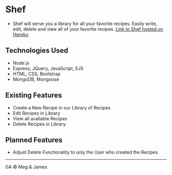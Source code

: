 # Shef
* Shef will serve you a library for all your favorite recipes. Easily write, edit, delete and view all of your favorite recipes.
[Link to Shef hosted on Heroku](https://shefapp.herokuapp.com/)
## Technologies Used
* Node.js
* Express, JQuery, JavaScript, EJS
* HTML, CSS, Bootstrap
* MongoDB, Mongoose
## Existing Features
* Create a New Recipe in our Library of Recipes
* Edit Recipes in Library
* View all available Recipes
* Delete Recipes in Library
## Planned Features
* Adjust Delete Functionality to only the User who created the Recipes
---
GA © Meg & James

